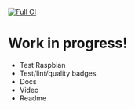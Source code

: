 [![Full CI](https://github.com/h4570/armnas/actions/workflows/ci.yml/badge.svg)](https://github.com/h4570/armnas/actions/workflows/ci.yml)

# Work in progress!
- Test Raspbian
- Test/lint/quality badges
- Docs
- Video
- Readme
